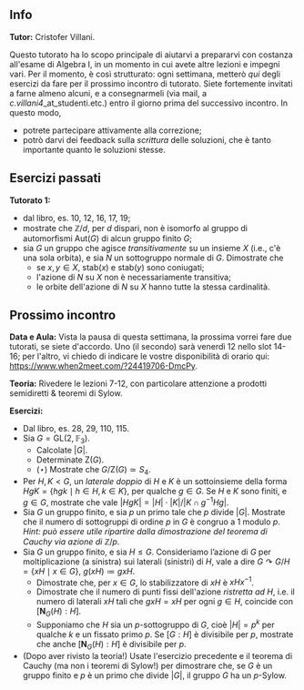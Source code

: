 ## Info

**Tutor:** Cristofer Villani.

Questo tutorato ha lo scopo principale di aiutarvi a prepararvi con costanza all'esame di Algebra I, in un momento in cui avete altre lezioni e 
impegni vari. Per il momento, è così strutturato: ogni settimana, metterò *qui* degli esercizi da fare per il prossimo incontro di tutorato.
Siete fortemente invitati a farne almeno alcuni, e a consegnarmeli (via mail, a *c.villani4*_at_studenti.etc.) entro il giorno prima del successivo
incontro. In questo modo,

- potrete partecipare attivamente alla correzione;
- potrò darvi dei feedback sulla *scrittura* delle soluzioni, che è tanto importante quanto le soluzioni stesse.

## Esercizi passati

**Tutorato 1:** 
- dal libro, es. 10, 12, 16, 17, 19;
- mostrate che $\mathbb{Z}/d$, per $d$ dispari, non è isomorfo al gruppo di automorfismi $\text{Aut}(G)$ di alcun gruppo finito $G$;
- sia $G$ un gruppo che agisce *transitivamente* su un insieme $X$ (i.e., c'è una sola orbita), e sia $N$ un sottogruppo normale di $G$. Dimostrate che
  - se $x,y\in X$, $\text{stab}(x)$ e $\text{stab}(y)$ sono coniugati;
  - l'azione di $N$ su $X$ non è necessariamente transitiva;
  - le orbite dell'azione di $N$ su $X$ hanno tutte la stessa cardinalità. 

## Prossimo incontro

**Data e Aula:** Vista la pausa di questa settimana, la prossima vorrei fare due tutorati, se siete d'accordo. Uno (il secondo) sarà venerdì 12 nello slot 14-16; per l'altro, vi chiedo di indicare le vostre disponibilità di orario qui: https://www.when2meet.com/?24419706-DmcPy. 

**Teoria:** Rivedere le lezioni 7-12, con particolare attenzione a prodotti semidiretti & teoremi di Sylow. 

**Esercizi:** 
- Dal libro, es. 28, 29, 110, 115. 
- Sia $G=\text{GL}(2,\mathbb{F}_3)$.
  - Calcolate $|G|$.
  - Determinate $\text{Z}(G)$.
  - ($\star$) Mostrate che $G/\text{Z}(G)\simeq S_4$.
- Per $H,K < G$, un _laterale doppio_ di $H$ e $K$ è un sottoinsieme della forma $HgK=\lbrace hgk\mid h\in H, k\in K\rbrace$, per qualche $g\in G$. Se $H$ e $K$ sono finiti, e $g\in G$, mostrate che vale $|HgK|=|H|\cdot|K|/|K\cap g^{-1}Hg|$.
- Sia $G$ un gruppo finito, e sia $p$ un primo tale che $p$ divide $|G|$. Mostrate che il numero di sottogruppi di ordine $p$ in $G$ è congruo a $1$ modulo $p$. _Hint: può essere utile ripartire dalla dimostrazione del teorema di Cauchy via azione di_ $\mathbb{Z}/p$.
- Sia $G$ un gruppo finito, e sia $H\leq G$. Consideriamo l’azione di $G$ per moltiplicazione (a sinistra) sui laterali (sinistri) di $H$, vale a dire $G\curvearrowright G/H=\lbrace xH\mid x\in G\rbrace$, $g(xH) \coloneqq gxH$.
  - Dimostrate che, per $x\in G$, lo stabilizzatore di $xH$ è $xHx^{-1}$.
  - Dimostrate che il numero di punti fissi dell'azione _ristretta ad_ $H$, i.e. il numero di laterali $xH$ tali che $gxH=xH$ per ogni $g\in H$, coincide con $[\mathbf{N}_G(H):H]$.
  - Supponiamo che $H$ sia un $p$-sottogruppo di $G$, cioè $|H|=p^k$ per qualche $k$ e un fissato primo $p$. Se $[G:H]$ è divisibile per $p$, mostrate che anche $[\mathbf{N}_G(H):H]$ è divisibile per $p$.
- (Dopo aver rivisto la teoria!) Usate l'esercizio precedente e il teorema di Cauchy (ma non i teoremi di Sylow!) per dimostrare che, se $G$ è un gruppo finito e $p$ è un primo che divide $|G|$, il gruppo $G$ ha un $p$-Sylow.  


